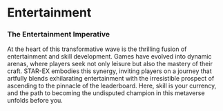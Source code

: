 # Entertainment

### The Entertainment Imperative

At the heart of this transformative wave is the thrilling fusion of entertainment and skill development. Games have evolved into dynamic arenas, where players seek not only leisure but also the mastery of their craft. STAR-EX embodies this synergy, inviting players on a journey that artfully blends exhilarating entertainment with the irresistible prospect of ascending to the pinnacle of the leaderboard. Here, skill is your currency, and the path to becoming the undisputed champion in this metaverse unfolds before you.
